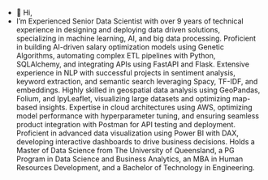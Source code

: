 - 👋 Hi,
- I’m Experienced Senior Data Scientist with over 9 years of technical experience in designing and deploying data driven solutions, specializing in machine learning, AI, and big data processing. Proficient in building AI-driven salary optimization models using Genetic Algorithms, automating complex ETL pipelines with Python, SQLAlchemy, and integrating APIs using FastAPI and Flask. Extensive experience in NLP with successful projects in sentiment analysis, keyword extraction, and semantic search leveraging Spacy, TF-IDF, and embeddings. Highly skilled in geospatial data analysis using GeoPandas, Folium, and IpyLeaflet, visualizing large datasets and optimizing map-based insights. Expertise in cloud architectures using AWS, optimizing model performance with hyperparameter tuning, and ensuring seamless product integration with Postman for API testing and deployment. Proficient in advanced data visualization using Power BI with DAX, developing interactive dashboards to drive business decisions. Holds a Master of Data Science from The University of Queensland, a PG Program in Data Science and Business Analytics, an MBA in Human Resources Development, and a Bachelor of Technology in Engineering.	  
